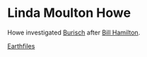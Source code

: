 # Linda Moulton Howe

Howe investigated [Burisch](burisch_dan.md) after [Bill Hamilton](./hamilton_william.md).

[Earthfiles](https://www.earthfiles.com/)
